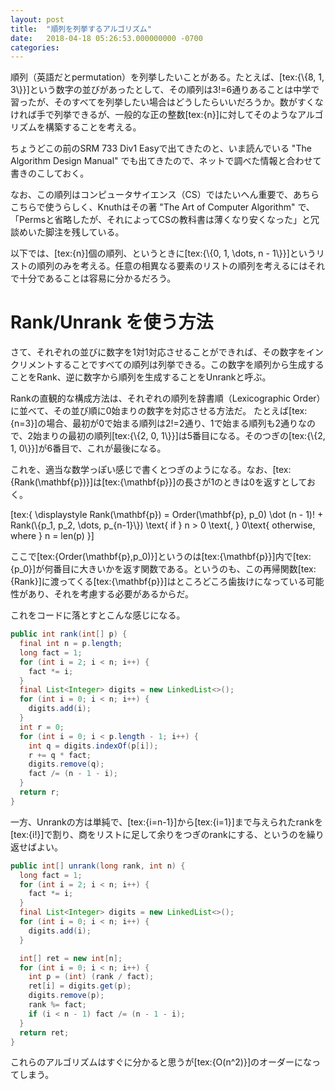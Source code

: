 ```yaml
---
layout: post
title:  "順列を列挙するアルゴリズム"
date:   2018-04-18 05:26:53.000000000 -0700
categories: 
---
```

順列（英語だとpermutation）を列挙したいことがある。たとえば、[tex:{\\{8, 1, 3\\}}]という数字の並びがあったとして、その順列は3!=6通りあることは中学で習ったが、そのすべてを列挙したい場合はどうしたらいいだろうか。数がすくなければ手で列挙できるが、一般的な正の整数[tex:{n}]に対してそのようなアルゴリズムを構築することを考える。

ちょうどこの前のSRM 733 Div1 Easyで出てきたのと、いま読んでいる "The Algorithm Design Manual" でも出てきたので、ネットで調べた情報と合わせて書きのこしておく。

なお、この順列はコンピュータサイエンス（CS）ではたいへん重要で、あちらこちらで使うらしく、Knuthはその著 "The Art of Computer Algorithm" で、「Permsと省略したが、それによってCSの教科書は薄くなり安くなった」と冗談めいた脚注を残している。

<!-- more -->

以下では、[tex:{n}]個の順列、というときに[tex:{\\{0, 1, \dots, n - 1\\}}]というリストの順列のみを考える。任意の相異なる要素のリストの順列を考えるにはそれで十分であることは容易に分かるだろう。

# Rank/Unrank を使う方法

さて、それぞれの並びに数字を1対1対応させることができれば、その数字をインクリメントすることですべての順列は列挙できる。この数字を順列から生成することをRank、逆に数字から順列を生成することをUnrankと呼ぶ。

Rankの直観的な構成方法は、それぞれの順列を辞書順（Lexicographic Order）に並べて、その並び順に0始まりの数字を対応させる方法だ。
たとえば[tex:{n=3}]の場合、最初が0で始まる順列は2!=2通り、1で始まる順列も2通りなので、2始まりの最初の順列[tex:{\\{2, 0, 1\\}}]は5番目になる。そのつぎの[tex:{\\{2, 1, 0\\}}]が6番目で、これが最後になる。

これを、適当な数学っぽい感じで書くとつぎのようになる。なお、[tex:{Rank(\mathbf{p})}]は[tex:{\mathbf{p}}]の長さが1のときは0を返すとしておく。

[tex:{ \displaystyle
Rank(\mathbf{p}) = Order(\mathbf{p}, p_0) \dot (n - 1)! + Rank(\\{p_1, p_2, \dots, p_{n-1}\\}) \text{ if } n > 0 \text{, } 0\text{ otherwise, where } n = len(p)
}]

ここで[tex:{Order(\mathbf{p},p_0)}]というのは[tex:{\mathbf{p}}]内で[tex:{p_0}]が何番目に大きいかを返す関数である。というのも、この再帰関数[tex:{Rank}]に渡ってくる[tex:{\mathbf{p}}]はところどころ歯抜けになっている可能性があり、それを考慮する必要があるからだ。

これをコードに落とすとこんな感じになる。

```java
public int rank(int[] p) {
  final int n = p.length;
  long fact = 1;
  for (int i = 2; i < n; i++) {
    fact *= i;
  }
  final List<Integer> digits = new LinkedList<>();
  for (int i = 0; i < n; i++) {
    digits.add(i);
  }
  int r = 0;
  for (int i = 0; i < p.length - 1; i++) {
    int q = digits.indexOf(p[i]);
    r += q * fact;
    digits.remove(q);
    fact /= (n - 1 - i);
  }
  return r;
}
```

一方、Unrankの方は単純で、[tex:{i=n-1}]から[tex:{i=1}]まで与えられたrankを[tex:{i!}]で割り、商をリストに足して余りをつぎのrankにする、というのを繰り返せばよい。

```java
public int[] unrank(long rank, int n) {
  long fact = 1;
  for (int i = 2; i < n; i++) {
    fact *= i;
  }
  final List<Integer> digits = new LinkedList<>();
  for (int i = 0; i < n; i++) {
    digits.add(i);
  }

  int[] ret = new int[n];
  for (int i = 0; i < n; i++) {
    int p = (int) (rank / fact);
    ret[i] = digits.get(p);
    digits.remove(p);
    rank %= fact;
    if (i < n - 1) fact /= (n - 1 - i);
  }
  return ret;
}
```

これらのアルゴリズムはすぐに分かると思うが[tex:{O(n^2)}]のオーダーになってしまう。

